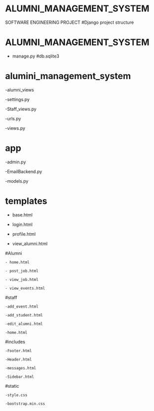 # ALUMNI_MANAGEMENT_SYSTEM
SOFTWARE ENGINEERING PROJECT
#Django project structure
# ALUMNI_MANAGEMENT_SYSTEM
- manage.py
#db.sqlite3
 # alumini_management_system

 -alumni_views
 
 -settings.py
 
 -Staff_views.py
 
 -urls.py

 -views.py

 
 # app
 
  -admin.py
  
  -EmailBackend.py
  
  -models.py
  
 # templates
 
  - base.html
    
  - login.html
    
  - profile.html
    
  - view_alumni.html
    
   #Alumni
   
    - home.html
    
    - post_job.html
    
    - view_job.html
    
    - view_events.html
  
   #staff
   
    -add_event.html
    
    -add_student.html
    
    -edit_alumni.html
    
    -home.html
  
   #includes

    -Footer.html
    
    -Header.html
    
    -messages.html
    
    -Sidebar.html

  #static

    -style.css
   
    -bootstrap.min.css

 

